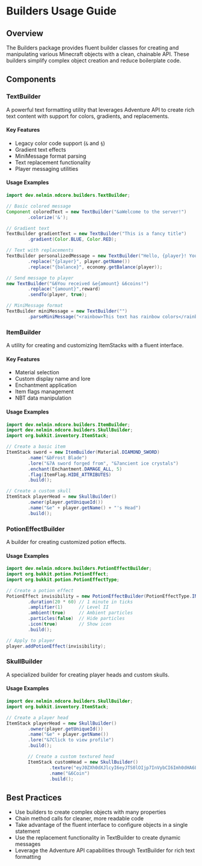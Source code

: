 # Builders Usage Guide

## Overview

The Builders package provides fluent builder classes for creating and manipulating various Minecraft objects with a clean, chainable API. These builders simplify complex object creation and reduce boilerplate code.

## Components

### TextBuilder

A powerful text formatting utility that leverages Adventure API to create rich text content with support for colors, gradients, and replacements.

#### Key Features

- Legacy color code support (`&` and `§`)
- Gradient text effects
- MiniMessage format parsing
- Text replacement functionality
- Player messaging utilities

#### Usage Examples

```java
import dev.nelmin.ndcore.builders.TextBuilder;

// Basic colored message
Component coloredText = new TextBuilder("&aWelcome to the server!")
        .colorize('&');

// Gradient text
TextBuilder gradientText = new TextBuilder("This is a fancy title")
        .gradient(Color.BLUE, Color.RED);

// Text with replacements
TextBuilder personalizedMessage = new TextBuilder("Hello, {player}! Your balance is {balance}.")
        .replace("{player}", player.getName())
        .replace("{balance}", economy.getBalance(player));

// Send message to player
new TextBuilder("&6You received &e{amount} &6coins!")
        .replace("{amount}",reward)
        .sendTo(player, true);

// MiniMessage format
TextBuilder miniMessage = new TextBuilder("")
        .parseMiniMessage("<rainbow>This text has rainbow colors</rainbow>");
```

### ItemBuilder

A utility for creating and customizing ItemStacks with a fluent interface.

#### Key Features

- Material selection
- Custom display name and lore
- Enchantment application
- Item flags management
- NBT data manipulation

#### Usage Examples

```java
import dev.nelmin.ndcore.builders.ItemBuilder;
import dev.nelmin.ndcore.builders.SkullBuilder;
import org.bukkit.inventory.ItemStack;

// Create a basic item
ItemStack sword = new ItemBuilder(Material.DIAMOND_SWORD)
        .name("&bFrost Blade")
        .lore("&7A sword forged from", "&7ancient ice crystals")
        .enchant(Enchantment.DAMAGE_ALL, 5)
        .flag(ItemFlag.HIDE_ATTRIBUTES)
        .build();

// Create a custom skull
ItemStack playerHead = new SkullBuilder()
        .owner(player.getUniqueId())
        .name("&e" + player.getName() + "'s Head")
        .build();
```

### PotionEffectBuilder

A builder for creating customized potion effects.

#### Usage Examples

```java
import dev.nelmin.ndcore.builders.PotionEffectBuilder;
import org.bukkit.potion.PotionEffect;
import org.bukkit.potion.PotionEffectType;

// Create a potion effect
PotionEffect invisibility = new PotionEffectBuilder(PotionEffectType.INVISIBILITY)
        .duration(20 * 60) // 1 minute in ticks
        .amplifier(1)      // Level II
        .ambient(true)     // Ambient particles
        .particles(false)  // Hide particles
        .icon(true)        // Show icon
        .build();

// Apply to player
player.addPotionEffect(invisibility);
```

### SkullBuilder

A specialized builder for creating player heads and custom skulls.

#### Usage Examples

```java
import dev.nelmin.ndcore.builders.SkullBuilder;
import org.bukkit.inventory.ItemStack;

// Create a player head
ItemStack playerHead = new SkullBuilder()
        .owner(player.getUniqueId())
        .name("&e" + player.getName())
        .lore("&7Click to view profile")
        .build();

        // Create a custom textured head
        ItemStack customHead = new SkullBuilder()
                .texture("eyJ0ZXh0dXJlcyI6eyJTS0lOIjp7InVybCI6Imh0dHA6Ly90ZXh0dXJlcy5taW5lY3JhZnQubmV0L3RleHR1cmUvZTM1YTZkZDg2ZDg3YWFiNDI5ZDFmZmQ5ZWNiOWY0NzJiNjNkOTZlOTliODdkMTRjNDNlODgyM2Y5MWI5NyJ9fX0=")
                .name("&6Coin")
                .build();
```

## Best Practices

- Use builders to create complex objects with many properties
- Chain method calls for cleaner, more readable code
- Take advantage of the fluent interface to configure objects in a single statement
- Use the replacement functionality in TextBuilder to create dynamic messages
- Leverage the Adventure API capabilities through TextBuilder for rich text formatting